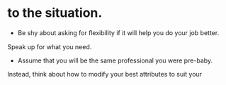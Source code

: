 # to the situation.

- Be shy about asking for ﬂexibility if it will help you do your job better.

Speak up for what you need.

- Assume that you will be the same professional you were pre-baby.

Instead, think about how to modify your best attributes to suit your